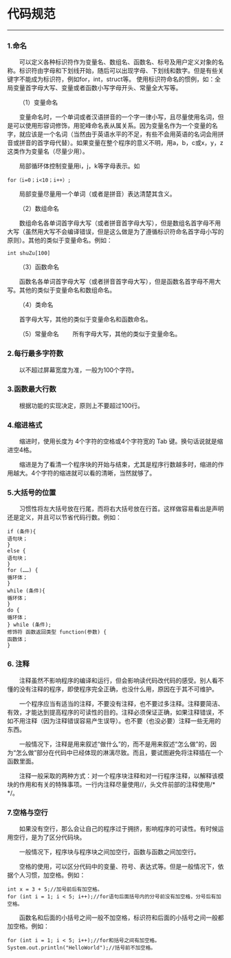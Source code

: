 # 代码规范

------

### 1.命名
&emsp;&emsp;可以定义各种标识符作为变量名、数组名、函数名、标号及用户定义对象的名称。标识符由字母和下划线开始，随后可以出现字母、下划线和数字。但是有些关键字不能成为标识符，例如for，int，struct等。
使用标识符命名的惯例，如：全局变量首字母大写、变量或者函数小写字母开头、常量全大写等。

&emsp;&emsp;（1）变量命名

&emsp;&emsp;变量命名时，一个单词或者汉语拼音的一个字一律小写，且尽量使用名词，但是可以使用形容词修饰，用驼峰命名表从属关系。因为变量名作为一个变量的名字，就应该是一个名词（当然由于英语水平的不足，有些不会用英语的名词会用拼音或拼音的首字母代替）。如果变量在整个程序的意义不明，用a，b，c或x，y，z这类作为变量名（尽量少用）。

&emsp;&emsp;局部循环体控制变量用i，j，k等字母表示。如
```
for（i=0；i<10；i++）;
```
&emsp;&emsp;局部变量尽量用一个单词（或者是拼音）表达清楚其含义。

&emsp;&emsp;（2）数组命名

&emsp;&emsp;数组命名各单词首字母大写（或者拼音首字母大写），但是数组名首字母不用大写（虽然用大写不会编译错误，但是这么做是为了遵循标识符命名首字母小写的原则）。其他的类似于变量命名。例如：
```
int shuZu[100]
```
&emsp;&emsp;（3）函数命名

&emsp;&emsp;函数名各单词首字母大写（或者拼音首字母大写），但是函数名首字母不用大写。其他的类似于变量命名和数组命名。

&emsp;&emsp;（4）类命名

&emsp;&emsp;首字母大写，其他的类似于变量命名和函数命名。

&emsp;&emsp;（5）常量命名
&emsp;&emsp;所有字母大写，其他的类似于变量命名。


### 2.每行最多字符数
&emsp;&emsp;以不超过屏幕宽度为准，一般为100个字符。


### 3.函数最大行数
&emsp;&emsp;根据功能的实现决定，原则上不要超过100行。

### 4.缩进格式
&emsp;&emsp;缩进时，使用长度为 4个字符的空格或4个字符宽的 Tab 键。换句话说就是缩进空4格。

&emsp;&emsp;缩进是为了看清一个程序块的开始与结束，尤其是程序行数越多时，缩进的作用越大。4个字符的缩进就可以看的清晰，当然就够了。

### 5.大括号的位置
&emsp;&emsp;习惯性将左大括号放在行尾，而将右大括号放在行首。这样做容易看出是声明还是定义，并且可以节省代码行数。例如：
```
if (条件){
语句块；
}
else {
语句块；
}
for (……) {
循环体；
}
while (条件){
循环体；
}
do {
循环体；
} while (条件);
修饰符 函数返回类型 function(参数) {
函数体；
}
```

### 6. 注释
&emsp;&emsp;注释虽然不影响程序的编译和运行，但会影响读代码改代码的感受。别人看不懂的没有注释的程序，即使程序完全正确，也没什么用，原因在于其不可维护。

&emsp;&emsp;一个程序应当有适当的注释，不要没有注释，也不要过多注释。注释要简洁、有效，才能达到提高程序的可读性的目的。注释必须保证正确，如果注释错误，不如不用注释（因为注释错误容易产生误导）。也不要（也没必要）注释一些无用的东西。

&emsp;&emsp;一般情况下，注释是用来叙述“做什么”的，而不是用来叙述“怎么做”的，因为“怎么做”部分在代码中已经体现的淋漓尽致。而且，要试图避免将注释插在一个函数里面。

&emsp;&emsp;注释一般采取的两种方式：对一个程序块注释和对一行程序注释，以解释该模块的作用和有关的特殊事项。一行内注释尽量使用//，头文件前部的注释使用/*   */。

### 7.空格与空行
&emsp;&emsp;如果没有空行，那么会让自己的程序过于拥挤，影响程序的可读性。有时候运用空行，是为了区分代码块。

&emsp;&emsp;一般情况下，程序块与程序块之间加空行，函数与函数之间加空行。

&emsp;&emsp;空格的使用，可以区分代码中的变量、符号、表达式等。但是一般情况下，依据个人习惯，加空格。例如：
```
int x = 3 + 5;//加号前后有加空格。
for (int i = 1; i < 5; i++);//for语句后面括号内的分号前没有加空格，分号后有加空格。
```
&emsp;&emsp;函数名和后面的小括号之间一般不加空格，标识符和后面的小括号之间一般都加空格。例如：
```
for (int i = 1; i < 5; i++);//for和括号之间有加空格。
System.out.println("HelloWorld");//括号前不加空格。
```

